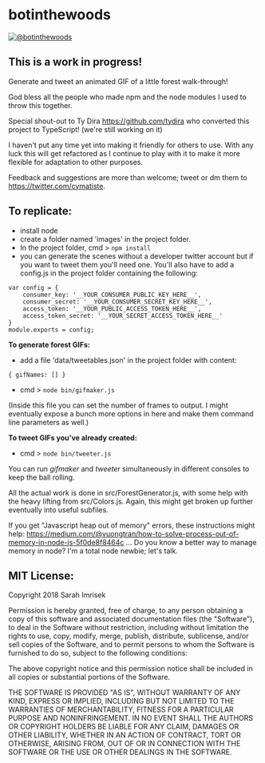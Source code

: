 # botinthewoods

[![@botinthewoods](https://img.shields.io/twitter/follow/botinthewoods.svg?label=botinthewoods&style=social)](https://twitter.com/botinthewoods)

## This is a work in progress!

Generate and tweet an animated GIF of a little forest walk-through!

God bless all the people who made npm and the node modules I used to throw this together.

Special shout-out to Ty Dira https://github.com/tydira who converted this project to TypeScript!  (we're still working on it)

I haven't put any time yet into making it friendly for others to use.  With any luck this will get refactored as I continue to play with it to make it more flexible for adaptation to other purposes.

Feedback and suggestions are more than welcome; tweet or dm them to https://twitter.com/cymatiste.

## To replicate:
- install node
- create a folder named 'images' in the project folder.
- In the project folder, cmd > `npm install`
- you can generate the scenes without a developer twitter account but if you want to tweet them you'll need one.  You'll also have to add a config.js in the project folder containing the following:

```
var config = {
    consumer_key: '__YOUR_CONSUMER_PUBLIC_KEY_HERE__',
    consumer_secret: '__YOUR_CONSUMER_SECRET_KEY_HERE__',
    access_token: '__YOUR_PUBLIC_ACCESS_TOKEN_HERE__',
    access_token_secret: '__YOUR_SECRET_ACCESS_TOKEN_HERE__'
}
module.exports = config;
```

**To generate forest GIFs:**
- add a file 'data/tweetables.json' in the project folder with content:
```
{ gifNames: [] }
```
- cmd > `node bin/gifmaker.js`

 (Inside this file you can set the number of frames to output.  I might eventually expose a bunch more options in here and make them command line parameters as well.)

**To tweet GIFs you've already created:**
- cmd > `node bin/tweeter.js`

You can run *gifmaker* and *tweeter* simultaneously in different consoles to keep the ball rolling.

All the actual work is done in src/ForestGenerator.js, with some help with the heavy lifting from src/Colors.js.  Again, this might get broken up further eventually into useful subfiles.


If you get "Javascript heap out of memory" errors, these instructions might help:
https://medium.com/@vuongtran/how-to-solve-process-out-of-memory-in-node-js-5f0de8f8464c
 ... Do you know a better way to manage memory in node?  I'm a total node newbie; let's talk.


## MIT License:
Copyright 2018 Sarah Imrisek

Permission is hereby granted, free of charge, to any person obtaining a copy of this software and associated documentation files (the "Software"), to deal in the Software without restriction, including without limitation the rights to use, copy, modify, merge, publish, distribute, sublicense, and/or sell copies of the Software, and to permit persons to whom the Software is furnished to do so, subject to the following conditions:

The above copyright notice and this permission notice shall be included in all copies or substantial portions of the Software.

THE SOFTWARE IS PROVIDED "AS IS", WITHOUT WARRANTY OF ANY KIND, EXPRESS OR IMPLIED, INCLUDING BUT NOT LIMITED TO THE WARRANTIES OF MERCHANTABILITY, FITNESS FOR A PARTICULAR PURPOSE AND NONINFRINGEMENT. IN NO EVENT SHALL THE AUTHORS OR COPYRIGHT HOLDERS BE LIABLE FOR ANY CLAIM, DAMAGES OR OTHER LIABILITY, WHETHER IN AN ACTION OF CONTRACT, TORT OR OTHERWISE, ARISING FROM, OUT OF OR IN CONNECTION WITH THE SOFTWARE OR THE USE OR OTHER DEALINGS IN THE SOFTWARE.
